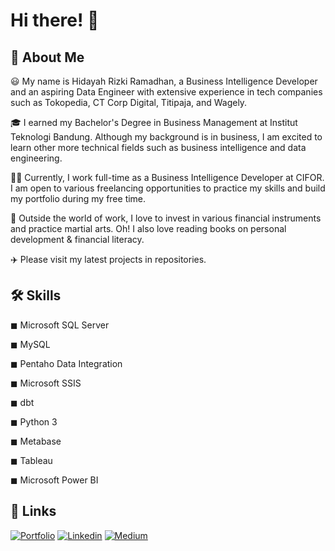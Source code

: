 # Hi there! 👋

## 🚀 About Me

😃 My name is Hidayah Rizki Ramadhan, a Business Intelligence Developer and an aspiring Data Engineer with extensive experience in tech companies such as Tokopedia, CT Corp Digital, Titipaja, and Wagely.

🎓 I earned my Bachelor's Degree in Business Management at Institut Teknologi Bandung. Although my background is in business, I am excited to learn other more technical fields such as business intelligence and data engineering.

👨‍💻 Currently, I work full-time as a Business Intelligence Developer at CIFOR. I am open to various freelancing opportunities to practice my skills and build my portfolio during my free time.

🎸 Outside the world of work, I love to invest in various financial instruments and practice martial arts. Oh! I also love reading books on personal development & financial literacy.

✈️ Please visit my latest projects in repositories.

## 🛠️ Skills

◼ Microsoft SQL Server                         

◼ MySQL

◼ Pentaho Data Integration

◼ Microsoft SSIS

◼ dbt

◼ Python 3

◼ Metabase

◼ Tableau

◼ Microsoft Power BI

## 🔗 Links

[![Portfolio](https://img.shields.io/badge/Portfolio-34E27A?style=for-the-badge&logo=Portfolio&logoColor=white)](https://hidayahrr.wixsite.com/portfolio)
[![Linkedin](https://img.shields.io/badge/Linkedin-0A66C2?style=for-the-badge&logo=Linkedin&logoColor=White)](https://www.linkedin.com/in/hidayahrr)
[![Medium](https://img.shields.io/badge/Medium-000000?style=for-the-badge&logo=Medium&logoColor=White)](https://hidayahrr.medium.com/)
